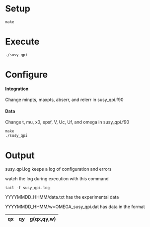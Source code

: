 # Setup

    make

# Execute

    ./susy_qpi

# Configure

#### Integration

Change minpts, maxpts, abserr, and relerr in susy_qpi.f90


#### Data

Change t, mu, x0, epsf, V, Uc, Uf, and omega in susy_qpi.f90

    make
    ./susy_qpi

# Output

susy_qpi.log keeps a log of configuration and errors

watch the log during execution with this command

    tail -f susy_qpi.log

YYYYMMDD\_HHMM/data.txt has the experimental data

YYYYMMDD\_HHMM/w=OMEGA\_susy\_qpi.dat has data in the format

| qx | qy | g(qx,qy,w) |
|----|----|------------|
